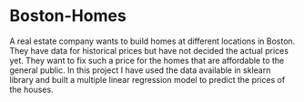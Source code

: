 # Boston-Homes
A real estate company wants to build homes at different locations in Boston. They have data for historical prices but have not decided the actual prices yet. They want to fix such a price for the homes that are affordable to the general public. In this project I have used the data available in sklearn library and built a multiple linear regression model to predict the prices of the houses.
